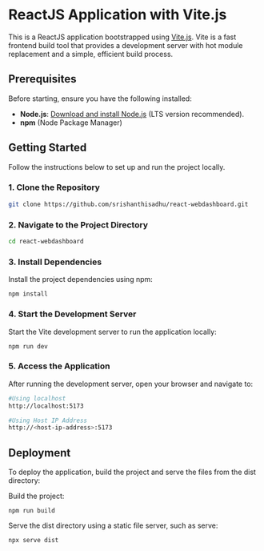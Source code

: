 # ReactJS Application with Vite.js

This is a ReactJS application bootstrapped using [Vite.js](https://vitejs.dev/). Vite is a fast frontend build tool that provides a development server with hot module replacement and a simple, efficient build process.

## Prerequisites

Before starting, ensure you have the following installed:

- **Node.js**: [Download and install Node.js](https://nodejs.org/) (LTS version recommended).
- **npm** (Node Package Manager)

## Getting Started

Follow the instructions below to set up and run the project locally.

### 1. Clone the Repository

```bash
git clone https://github.com/srishanthisadhu/react-webdashboard.git
```

### 2. Navigate to the Project Directory
```bash
cd react-webdashboard
```

### 3. Install Dependencies
Install the project dependencies using npm:
```
npm install
```

### 4. Start the Development Server
Start the Vite development server to run the application locally:
```
npm run dev
```

### 5. Access the Application
After running the development server, open your browser and navigate to:
``` bash
#Using localhost
http://localhost:5173

#Using Host IP Address
http://<host-ip-address>:5173
```

## Deployment
To deploy the application, build the project and serve the files from the dist directory:

Build the project:
```
npm run build
```
Serve the dist directory using a static file server, such as serve:

```
npx serve dist
```
